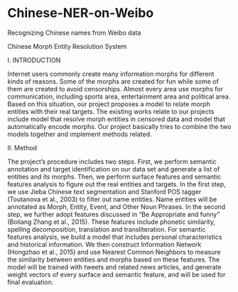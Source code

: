 # Chinese-NER-on-Weibo
Recognizing Chinese names from Weibo data

Chinese Morph Entity Resolution System

I.	INTRODUCTION

Internet users commonly create many information morphs for different kinds of reasons. Some of the morphs are created for fun while some of them are created to avoid censorships. Almost every area use morphs for communication, including sports area, entertainment area and political area.
Based on this situation, our project proposes a model to relate morph entities with their real targets. The existing works relate to our projects include model that resolve morph entities in censored data and model that automatically encode morphs. Our project basically tries to combine the two models together and implement methods related.

II.	Method

The project’s procedure includes two steps. First, we perform semantic annotation and target identification on our data set and generate a list of entities and its morphs. Then, we perform surface features and semantic features analysis to figure out the real entities and targets.
In the first step, we use Jieba Chinese text segmentation and Stanford POS tagger (Toutanova et al., 2003) to filter out name entities. Name entities will be annotated as Morph, Entity, Event, and Other Noun Phrases. In the second step, we further adopt features discussed in “Be Appropriate and funny” (Boliang Zhang et al., 2015). These features include phonetic similarity, spelling decomposition, translation and transliteration. For semantic features analysis, we build a model that includes personal characteristics and historical information. We then construct Information Network (Hongzhao et al., 2015) and use Nearest Common Neighbors to measure the similarity between entities and morphs based on these features. The model will be trained with tweets and related news articles, and generate weight vectors of every surface and semantic feature, and will be used for final evaluation.
